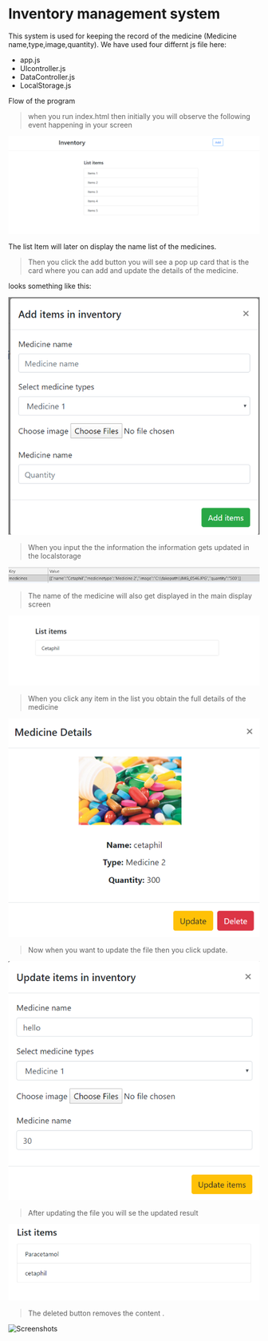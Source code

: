 # Inventory management system 

This system is used for keeping the record of the medicine (Medicine name,type,image,quantity).
We have used four differnt js file here:

* app.js
* UIcontroller.js
* DataController.js
* LocalStorage.js

Flow of the program

> when you run index.html then initially you will observe the following event happening in your screen


![screenshot](./imageScreenshots/Initiallook.png)

The list Item will later on display the name list of the medicines.

>Then you click the add button you will see a pop up card that is the card where you can add and update the details of the medicine.

looks something like this:

![screenshot](./imageScreenshots/popupcard.PNG)



> When you input the the information the information gets updated in the localstorage

![screenshot](./imageScreenshots/localstorragedata.png)


> The name of the medicine will also get displayed in the main display screen

![screenshot](./imageScreenshots/display.png)


> When you click any item in the list you obtain the full details of the medicine

![screenshot](./imageScreenshots/medicinedetails.png)


> Now when you want to update the file then you click update.

![screenshot](./imageScreenshots/updatedisplay.png)

> After updating the file you will se the updated result 

![screenshot](./imageScreenshots/updatedResult.png)

> The deleted button removes the content .

![Screenshots](./imageScreenshot/screenafterDeletion.png)

